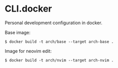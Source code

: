 # CLI.docker

Personal development configuration in docker.

Base image:

```shell
$ docker build -t arch/base --target arch-base .
```

Image for neovim edit:

```shell
$ docker build -t arch/nvim --target arch-nvim .
```
